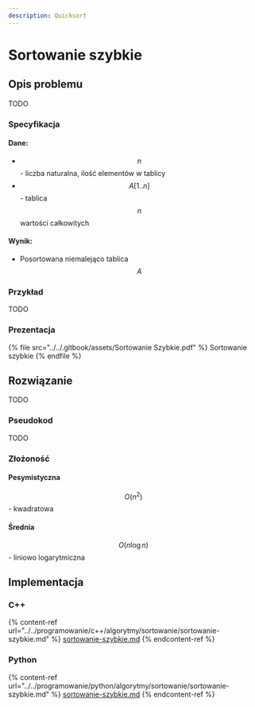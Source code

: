 ```yaml
---
description: Quicksort
---
```


# Sortowanie szybkie

## Opis problemu

TODO

### Specyfikacja

#### Dane:

* $$n$$ - liczba naturalna, ilość elementów w tablicy
* $$A[1..n]$$ - tablica $$n$$ wartości całkowitych

#### Wynik:

* Posortowana niemalejąco tablica $$A$$ 

### Przykład

TODO

### Prezentacja

{% file src="../../.gitbook/assets/Sortowanie Szybkie.pdf" %}
Sortowanie szybkie
{% endfile %}

## Rozwiązanie

TODO

### Pseudokod

TODO

### Złożoność

#### Pesymistyczna

$$O(n^2)$$ - kwadratowa

#### Średnia

$$O(n\log{n})$$ - liniowo logarytmiczna

## Implementacja

### C++

{% content-ref url="../../programowanie/c++/algorytmy/sortowanie/sortowanie-szybkie.md" %}
[sortowanie-szybkie.md](../../programowanie/c++/algorytmy/sortowanie/sortowanie-szybkie.md)
{% endcontent-ref %}

### Python

{% content-ref url="../../programowanie/python/algorytmy/sortowanie/sortowanie-szybkie.md" %}
[sortowanie-szybkie.md](../../programowanie/python/algorytmy/sortowanie/sortowanie-szybkie.md)
{% endcontent-ref %}
